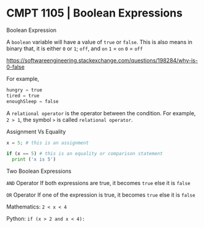 # CMPT 1105 | Boolean Expressions

Boolean Expression

A `boolean` variable will have a value of `true` or `false`. This is also means in binary that, it is either `0` or `1`;  `off`, and `on`
`1` = `on`
`0` = `off`

https://softwareengineering.stackexchange.com/questions/198284/why-is-0-false

For example,
```python
hungry = true
tired = true
enoughSleep = false
```
A `relational operator` is the operator between the condition.
For example, `2 > 1`, the symbol `>` is called `relational operator`.

Assignment Vs Equality
```python
x = 5; # this is an assignment

if (x == 5) # this is an equality or comparison statement
  print ('x is 5')
```

Two Boolean Expressions

`AND` Operator
If both expressions are true, it becomes `true` else it is `false`

`OR` Operator
If one of the expression is true, it becomes `true` else it is `false`

Mathematics: `2 < x < 4`

Python: `if (x > 2 and x < 4): `
